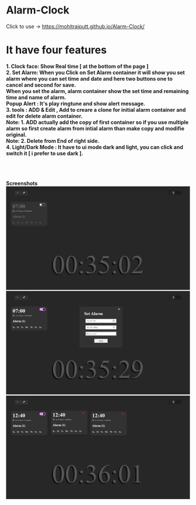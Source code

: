 # Alarm-Clock
Click to use -> https://mohitrajputt.github.io/Alarm-Clock/  <br>

# It have four features <br>
<b> 
1. Clock face:  Show Real time [ at the bottom of the page ] <br>
2.  Set Alarm:  When you Click on Set Alarm container it will show you set alarm where you can set time and date and here two buttons one to cancel and second for save. <br>
When you set the alarm, alarm container show the set time and remaining time  and name of alarm. <br>
Popup Alert :  It's play ringtune and show alert message. <br>
3. tools : ADD & Edit , Add to creare a clone for initial alarm container and edit for delete alarm container. <br>
Note: 1. ADD actually add the copy of first container so if you use multiple alarm so first create alarm from intial alarm than make copy and modifie original. <br>
Note: 2. Delete from End of right side. <br>
4.  Light/Dark Mode :  It have to ui mode dark and light, you can click and switch it [ i prefer to use dark ].  

 <br> <br> <br>
 Screenshots <br>
 ![alarmclock ss1](https://github.com/mohitrajputt/Alarm-Clock/blob/915f1723419243dfe80fd4d5da4419f791f50507/Screenshot%20(52).png)
 ![alarmclock ss2](https://github.com/mohitrajputt/Alarm-Clock/blob/915f1723419243dfe80fd4d5da4419f791f50507/Screenshot%20(53).png)
 ![alarmclock ss3](https://github.com/mohitrajputt/Alarm-Clock/blob/915f1723419243dfe80fd4d5da4419f791f50507/Screenshot%20(54).png)
